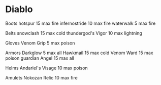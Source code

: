 # Diablo

Boots hotspur 15 max fire infernostride 10 max fire waterwalk 5 max fire

Belts snowclash 15 max cold thundergod's Vigor 10 max lightning

Gloves Venom Grip 5 max poison

Armors Darkglow 5 max all Hawkmail 15 max cold Venom Ward 15 max poison guardian Angel 15 max all

Helms Andariel's Visage 10 max poison

Amulets Nokozan Relic 10 max fire

